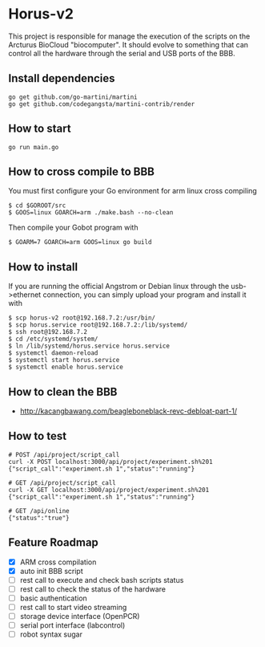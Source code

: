 Horus-v2
=====

This project is responsible for manage the execution of the scripts on the Arcturus BioCloud "biocomputer". It should evolve to something that can control all the hardware through the serial and USB ports of the BBB.

## Install dependencies
    go get github.com/go-martini/martini
    go get github.com/codegangsta/martini-contrib/render

## How to start
    go run main.go
    
## How to cross compile to BBB
You must first configure your Go environment for arm linux cross compiling

    $ cd $GOROOT/src
    $ GOOS=linux GOARCH=arm ./make.bash --no-clean
    
Then compile your Gobot program with

    $ GOARM=7 GOARCH=arm GOOS=linux go build
    
## How to install
    
If you are running the official Angstrom or Debian linux through the usb->ethernet connection, you can simply upload your program and install it with

    $ scp horus-v2 root@192.168.7.2:/usr/bin/
    $ scp horus.service root@192.168.7.2:/lib/systemd/
    $ ssh root@192.168.7.2
    $ cd /etc/systemd/system/
    $ ln /lib/systemd/horus.service horus.service
    $ systemctl daemon-reload
    $ systemctl start horus.service
    $ systemctl enable horus.service
    
## How to clean the BBB

* <http://kacangbawang.com/beagleboneblack-revc-debloat-part-1/>
    
## How to test
    # POST /api/project/script_call
    curl -X POST localhost:3000/api/project/experiment.sh%201
    {"script_call":"experiment.sh 1","status":"running"}

    # GET /api/project/script_call
    curl -X GET localhost:3000/api/project/experiment.sh%201
    {"script_call":"experiment.sh 1","status":"running"}
    
    # GET /api/online
    {"status":"true"}

## Feature Roadmap

  - [x] ARM cross compilation
  - [x] auto init BBB script
  - [ ] rest call to execute and check bash scripts status
  - [ ] rest call to check the status of the hardware
  - [ ] basic authentication
  - [ ] rest call to start video streaming
  - [ ] storage device interface (OpenPCR)
  - [ ] serial port interface (labcontrol)
  - [ ] robot syntax sugar